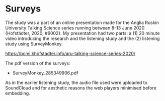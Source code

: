 # Surveys

The study was a part of an online presentation made for the Anglia Ruskin University Talking Science series running between 8-13 June 2020 {Hofstädter, 2020, #6002}. My presentation had two parts: a (1) 20 minute video introducing the research and the listening study and the (2) listening study using SurveyMonkey.  

https://bcmi.khofstadter.info/aru-talking-science-series-2020/

The pdf version of the surveys:

- SurveyMonkey_285349906.pdf

As in the earlier listening study, the audio file used were uploaded to SoundCloud and for aesthetic reasons the web players minimised before embedding.

